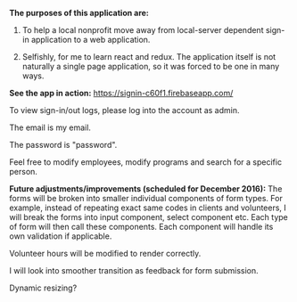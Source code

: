 <b>The purposes of this application are:</b>

  1) To help a local nonprofit move away from local-server dependent sign-in application to a web application.
  
  2) Selfishly, for me to learn react and redux. 
  The application itself is not naturally a single page application, so it was forced to be one in many ways.

<b>See the app in action:</b> https://signin-c60f1.firebaseapp.com/

  To view sign-in/out logs, please log into the account as admin. 
  
  The email is my email. 
  
  The password is "password".
  
  Feel free to modify employees, modify programs and search for a specific person.

<b>Future adjustments/improvements (scheduled for December 2016):</b>
  The forms will be broken into smaller individual components of form types.
  For example, instead of repeating exact same codes in clients and volunteers, 
  I will break the forms into input component, select component etc. Each type of form will then call these components.
  Each component will handle its own validation if applicable.
  
  Volunteer hours will be modified to render correctly.
  
  I will look into smoother transition as feedback for form submission.
  
  Dynamic resizing?
